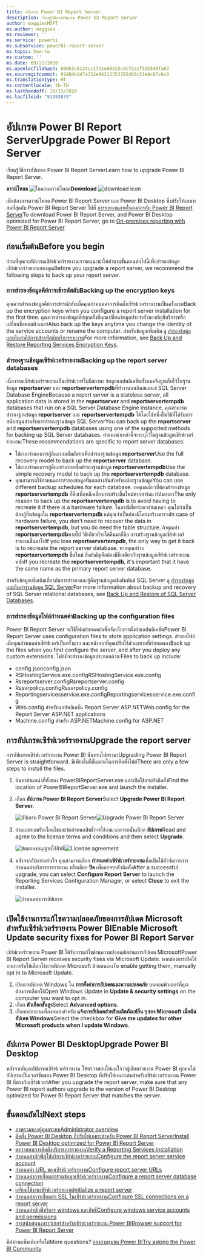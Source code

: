 ```yaml
---
title: อัปเกรด Power BI Report Server
description: เรียนรู้วิธีการอัปเกรด Power BI Report Server
author: maggiesMSFT
ms.author: maggies
ms.reviewer: ''
ms.service: powerbi
ms.subservice: powerbi-report-server
ms.topic: how-to
ms.custom: ''
ms.date: 09/22/2020
ms.openlocfilehash: 890b3c8124cc1711e08415cdcfda1f51b548fa63
ms.sourcegitcommit: 02484b2d7a352e96213353702d60c21e8c07c6c0
ms.translationtype: HT
ms.contentlocale: th-TH
ms.lasthandoff: 10/13/2020
ms.locfileid: "91983079"
---
```

# <a name="upgrade-power-bi-report-server"></a><span data-ttu-id="87e6a-103">อัปเกรด Power BI Report Server</span><span class="sxs-lookup"><span data-stu-id="87e6a-103">Upgrade Power BI Report Server</span></span>

<span data-ttu-id="87e6a-104">เรียนรู้วิธีการอัปเกรด Power BI Report Server</span><span class="sxs-lookup"><span data-stu-id="87e6a-104">Learn how to upgrade Power BI Report Server.</span></span>

 <span data-ttu-id="87e6a-105">**ดาวน์โหลด** ![ไอคอนดาวน์โหลด](media/upgrade/download.png "ไอคอนดาวน์โหลด")</span><span class="sxs-lookup"><span data-stu-id="87e6a-105">**Download** ![download icon](media/upgrade/download.png "download icon")</span></span>

<span data-ttu-id="87e6a-106">เมื่อต้องการดาวน์โหลด Power BI Report Server และ Power BI Desktop ซึ่งปรับให้เหมาะสมที่สุดกับ Power BI Report Server ไปที่ [การรายงานภายในองค์กรกับ Power BI Report Server](https://powerbi.microsoft.com/report-server/)</span><span class="sxs-lookup"><span data-stu-id="87e6a-106">To download Power BI Report Server, and Power BI Desktop optimized for Power BI Report Server, go to [On-premises reporting with Power BI Report Server](https://powerbi.microsoft.com/report-server/).</span></span>

## <a name="before-you-begin"></a><span data-ttu-id="87e6a-107">ก่อนเริ่มต้น</span><span class="sxs-lookup"><span data-stu-id="87e6a-107">Before you begin</span></span>

<span data-ttu-id="87e6a-108">ก่อนที่คุณจะอัปเกรดเซิร์ฟเวอร์รายงานเราขอแนะนำให้ทำตามขั้นตอนต่อไปนี้เพื่อสำรองข้อมูลเซิร์ฟเวอร์รายงานของคุณ</span><span class="sxs-lookup"><span data-stu-id="87e6a-108">Before you upgrade a report server, we recommend the following steps to back up your report server.</span></span>

### <a name="backing-up-the-encryption-keys"></a><span data-ttu-id="87e6a-109">การสำรองข้อมูลคีย์การเข้ารหัสลับ</span><span class="sxs-lookup"><span data-stu-id="87e6a-109">Backing up the encryption keys</span></span>

<span data-ttu-id="87e6a-110">คุณควรสำรองข้อมูลคีย์การเข้ารหัสลับเมื่อคุณกำหนดค่าการติดตั้งเซิร์ฟเวอร์รายงานเป็นครั้งแรก</span><span class="sxs-lookup"><span data-stu-id="87e6a-110">Back up the encryption keys when you configure a report server installation for the first time.</span></span> <span data-ttu-id="87e6a-111">คุณควรสำรองข้อมูลคีย์ทุกครั้งที่คุณเปลี่ยนข้อมูลประจำตัวของบัญชีบริการหรือเปลี่ยนชื่อคอมพิวเตอร์</span><span class="sxs-lookup"><span data-stu-id="87e6a-111">Also back up the keys anytime you change the identity of the service accounts or rename the computer.</span></span> <span data-ttu-id="87e6a-112">สำหรับข้อมูลเพิ่มเติม ดู [สำรองข้อมูลและคืนค่าคีย์การเข้ารหัสลับบริการรายงาน](/sql/reporting-services/install-windows/ssrs-encryption-keys-back-up-and-restore-encryption-keys)</span><span class="sxs-lookup"><span data-stu-id="87e6a-112">For more information, see [Back Up and Restore Reporting Services Encryption Keys](/sql/reporting-services/install-windows/ssrs-encryption-keys-back-up-and-restore-encryption-keys).</span></span>

### <a name="backing-up-the-report-server-databases"></a><span data-ttu-id="87e6a-113">สำรองฐานข้อมูลเซิร์ฟเวอร์รายงาน</span><span class="sxs-lookup"><span data-stu-id="87e6a-113">Backing up the report server databases</span></span>

<span data-ttu-id="87e6a-114">เนื่องจากเซิร์ฟเวอร์รายงานเป็นเซิร์ฟเวอร์ไม่มีสถานะ ข้อมูลแอปพลิเคชันทั้งหมดจึงถูกเก็บไว้ในฐานข้อมูล **reportserver** และ **reportservertempdb**ที่ทำงานบนอินสแตนซ์ SQL Server Database Engine</span><span class="sxs-lookup"><span data-stu-id="87e6a-114">Because a report server is a stateless server, all application data is stored in the **reportserver** and **reportservertempdb** databases that run on a SQL Server Database Engine instance.</span></span> <span data-ttu-id="87e6a-115">คุณสามารถสำรองฐานข้อมูล **reportserver** และ **reportservertempdb** ได้โดยใช้หนึ่งในวิธีที่ได้รับการสนับสนุนสำหรับการสำรองฐานข้อมูล SQL Server</span><span class="sxs-lookup"><span data-stu-id="87e6a-115">You can back up the **reportserver** and **reportservertempdb** databases using one of the supported methods for backing up SQL Server databases.</span></span> <span data-ttu-id="87e6a-116">คำแนะนำเหล่านี้จะระบุไว้ในฐานข้อมูลเซิร์ฟเวอร์รายงาน:</span><span class="sxs-lookup"><span data-stu-id="87e6a-116">These recommendations are specific to report server databases:</span></span>

* <span data-ttu-id="87e6a-117">ใช้แบบจำลองการกู้คืนแบบเต็มอัตราเพื่อสำรองฐานข้อมูล **reportserver**</span><span class="sxs-lookup"><span data-stu-id="87e6a-117">Use the full recovery model to back up the **reportserver** database.</span></span>
* <span data-ttu-id="87e6a-118">ใช้แบบจำลองการกู้คืนอย่างง่ายเพื่อสำรองฐานข้อมูล **reportservertempdb**</span><span class="sxs-lookup"><span data-stu-id="87e6a-118">Use the simple recovery model to back up the **reportservertempdb** database.</span></span>
* <span data-ttu-id="87e6a-119">คุณสามารถใช้กำหนดการสำรองข้อมูลที่แตกต่างกันสำหรับแต่ละฐานข้อมูล</span><span class="sxs-lookup"><span data-stu-id="87e6a-119">You can use different backup schedules for each database.</span></span> <span data-ttu-id="87e6a-120">เหตุผลเดียวที่ต้องสำรองข้อมูล **reportservertempdb** ก็คือเพื่อหลีกเลี่ยงการสร้างขึ้นใหม่หากฮาร์ดแวร์ล้มเหลว</span><span class="sxs-lookup"><span data-stu-id="87e6a-120">The only reason to back up the **reportservertempdb** is to avoid having to recreate it if there is a hardware failure.</span></span> <span data-ttu-id="87e6a-121">ในกรณีที่ฮาร์ดแวร์ล้มเหลว คุณไม่จำเป็นต้องกู้คืนข้อมูลใน **reportservertempdb** แต่คุณจำเป็นต้องมีโครงสร้างตาราง</span><span class="sxs-lookup"><span data-stu-id="87e6a-121">In case of hardware failure, you don't need to recover the data in **reportservertempdb**, but you do need the table structure.</span></span> <span data-ttu-id="87e6a-122">ถ้าคุณทำ **reportservertempdb**หายไป วิธีเดียวที่จะได้คืนมาก็คือ การสร้างฐานข้อมูลเซิร์ฟเวอร์รายงานขึ้นมาไป</span><span class="sxs-lookup"><span data-stu-id="87e6a-122">If you lose **reportservertempdb**, the only way to get it back is to recreate the report server database.</span></span> <span data-ttu-id="87e6a-123">หากคุณสร้าง **reportservertempdb** ขึ้นใหม่ สิ่งสำคัญคือต้องมีชื่อเดียวกับฐานข้อมูลเซิร์ฟเวอร์รายงานหลัก</span><span class="sxs-lookup"><span data-stu-id="87e6a-123">If you recreate the **reportservertempdb**, it's important that it have the same name as the primary report server database.</span></span>

<span data-ttu-id="87e6a-124">สำหรับข้อมูลเพิ่มเติมเกี่ยวกับการสำรองและกู้คืนฐานข้อมูลเชิงสัมพันธ์ SQL Server ดู [สำรองข้อมูลและคืนค่าฐานข้อมูล SQL Server](/sql/relational-databases/backup-restore/back-up-and-restore-of-sql-server-databases)</span><span class="sxs-lookup"><span data-stu-id="87e6a-124">For more information about backup and recovery of SQL Server relational databases, see [Back Up and Restore of SQL Server Databases](/sql/relational-databases/backup-restore/back-up-and-restore-of-sql-server-databases).</span></span>

### <a name="backing-up-the-configuration-files"></a><span data-ttu-id="87e6a-125">การสำรองข้อมูลไฟล์กำหนดค่า</span><span class="sxs-lookup"><span data-stu-id="87e6a-125">Backing up the configuration files</span></span>

<span data-ttu-id="87e6a-126">Power BI Report Server จะใช้ไฟลกำหนดค่าเพื่อจัดเก็บการตั้งค่าแอปพลิเคชัน</span><span class="sxs-lookup"><span data-stu-id="87e6a-126">Power BI Report Server uses configuration files to store application settings.</span></span> <span data-ttu-id="87e6a-127">สำรองไฟล์เมื่อคุณกำหนดค่าเซิร์ฟเวอร์เป็นครั้งแรก และหลังจากที่คุณปรับใช้ส่วนขยายที่กำหนดเอง</span><span class="sxs-lookup"><span data-stu-id="87e6a-127">Back up the files when you first configure the server, and after you deploy any custom extensions.</span></span> <span data-ttu-id="87e6a-128">ไฟล์ที่จะสำรองข้อมูลประกอบด้วย:</span><span class="sxs-lookup"><span data-stu-id="87e6a-128">Files to back up include:</span></span>

* <span data-ttu-id="87e6a-129">config.json</span><span class="sxs-lookup"><span data-stu-id="87e6a-129">config.json</span></span>
* <span data-ttu-id="87e6a-130">RSHostingService.exe.config</span><span class="sxs-lookup"><span data-stu-id="87e6a-130">RSHostingService.exe.config</span></span>
* <span data-ttu-id="87e6a-131">Rsreportserver.config</span><span class="sxs-lookup"><span data-stu-id="87e6a-131">Rsreportserver.config</span></span>
* <span data-ttu-id="87e6a-132">Rssvrpolicy.config</span><span class="sxs-lookup"><span data-stu-id="87e6a-132">Rssvrpolicy.config</span></span>
* <span data-ttu-id="87e6a-133">Reportingservicesservice.exe.config</span><span class="sxs-lookup"><span data-stu-id="87e6a-133">Reportingservicesservice.exe.config</span></span>
* <span data-ttu-id="87e6a-134">Web.config สำหรับแอปพลิเคชัน Report Server ASP.NET</span><span class="sxs-lookup"><span data-stu-id="87e6a-134">Web.config for the Report Server ASP.NET applications</span></span>
* <span data-ttu-id="87e6a-135">Machine.config สำหรับ ASP.NET</span><span class="sxs-lookup"><span data-stu-id="87e6a-135">Machine.config for ASP.NET</span></span>

## <a name="upgrade-the-report-server"></a><span data-ttu-id="87e6a-136">การอัปเกรดเซิร์ฟเวอร์รายงาน</span><span class="sxs-lookup"><span data-stu-id="87e6a-136">Upgrade the report server</span></span>

<span data-ttu-id="87e6a-137">การอัปเกรดเซิร์ฟเวอร์รายงาน Power BI นั้นตรงไปตรงมา</span><span class="sxs-lookup"><span data-stu-id="87e6a-137">Upgrading Power BI Report Server is straightforward.</span></span> <span data-ttu-id="87e6a-138">มีเพียงไม่กี่ขั้นตอนในการติดตั้งไฟล์</span><span class="sxs-lookup"><span data-stu-id="87e6a-138">There are only a few steps to install the files.</span></span>

1. <span data-ttu-id="87e6a-139">ค้นหาตำแหน่งที่ตั้งของ PowerBIReportServer.exe และเปิดใช้งานตัวติดตั้ง</span><span class="sxs-lookup"><span data-stu-id="87e6a-139">Find the location of PowerBIReportServer.exe and launch the installer.</span></span>

2. <span data-ttu-id="87e6a-140">เลือก **อัปเกรด Power BI Report Server**</span><span class="sxs-lookup"><span data-stu-id="87e6a-140">Select **Upgrade Power BI Report Server**.</span></span>

    <span data-ttu-id="87e6a-141">![อัปเกรด Power BI Report Server](media/upgrade/reportserver-upgrade1.png "อัปเกรด Power BI Report Server")</span><span class="sxs-lookup"><span data-stu-id="87e6a-141">![Upgrade Power BI Report Server](media/upgrade/reportserver-upgrade1.png "Upgrade Power BI Report Server")</span></span>

3. <span data-ttu-id="87e6a-142">อ่านและยอมรับเงื่อนไขและข้อกำหนดสิทธิ์การใช้งาน และจากนั้นเลือก **อัปเกรด**</span><span class="sxs-lookup"><span data-stu-id="87e6a-142">Read and agree to the license terms and conditions and then select **Upgrade**.</span></span>

    <span data-ttu-id="87e6a-143">![ข้อตกลงอนุญาตใช้สิทธิ์](media/upgrade/reportserver-upgrade-eula.png "ข้อตกลงอนุญาตใช้สิทธิ์")</span><span class="sxs-lookup"><span data-stu-id="87e6a-143">![License agreement](media/upgrade/reportserver-upgrade-eula.png "License agreement")</span></span>

4. <span data-ttu-id="87e6a-144">หลังจากอัปเกรดสำเร็จ คุณสามารถเลือก **กำหนดค่าเซิร์ฟเวอร์รายงาน**เพื่อเปิดใช้ตัวจัดการการกำหนดค่าบริการการรายงาน หรือเลือก **ปิด** เพื่ออกจากตัวติดตั้ง</span><span class="sxs-lookup"><span data-stu-id="87e6a-144">After a successful upgrade, you can select **Configure Report Server** to launch the Reporting Services Configuration Manager, or select **Close** to exit the installer.</span></span>

    ![กำหนดค่าการอัปเกรด](media/upgrade/reportserver-upgrade-configure.png)

## <a name="enable-microsoft-update-security-fixes-for-power-bi-report-server"></a><span data-ttu-id="87e6a-146">เปิดใช้งานการแก้ไขความปลอดภัยของการอัปเดต Microsoft สำหรับเซิร์ฟเวอร์รายงาน Power BI</span><span class="sxs-lookup"><span data-stu-id="87e6a-146">Enable Microsoft Update security fixes for Power BI Report Server</span></span>

<span data-ttu-id="87e6a-147">เซิร์ฟเวอร์รายงาน Power BI ได้รับการแก้ไขด้านความปลอดภัยผ่านการอัปเดต Microsoft</span><span class="sxs-lookup"><span data-stu-id="87e6a-147">Power BI Report Server receives security fixes via Microsoft Update.</span></span> <span data-ttu-id="87e6a-148">หากต้องการเปิดใช้งานการรับให้เลือกใช้การอัปเดต Microsoft ด้วยตนเอง</span><span class="sxs-lookup"><span data-stu-id="87e6a-148">To enable getting them, manually opt in to Microsoft Update.</span></span>

1.  <span data-ttu-id="87e6a-149">เปิดการอัปเดต Windows ใน **การตั้งค่าการอัปเดตและความปลอดภัย** บนคอมพิวเตอร์ที่คุณต้องการเลือกใช้</span><span class="sxs-lookup"><span data-stu-id="87e6a-149">Open Windows Update in **Update & security settings** on the computer you want to opt in.</span></span>
2.  <span data-ttu-id="87e6a-150">เลือก **ตัวเลือกขั้นสูง**</span><span class="sxs-lookup"><span data-stu-id="87e6a-150">Select **Advanced options**.</span></span>
3.  <span data-ttu-id="87e6a-151">เลือกกล่องกาเครื่องหมายสำหรับ **แจ้งการอัปเดตสำหรับผลิตภัณฑ์อื่น ๆ ของ Microsoft เมื่อฉันอัปเดต Windows**</span><span class="sxs-lookup"><span data-stu-id="87e6a-151">Select the checkbox for **Give me updates for other Microsoft products when I update Windows**.</span></span>

## <a name="upgrade-power-bi-desktop"></a><span data-ttu-id="87e6a-152">อัปเกรด Power BI Desktop</span><span class="sxs-lookup"><span data-stu-id="87e6a-152">Upgrade Power BI Desktop</span></span>

<span data-ttu-id="87e6a-153">หลังจากที่คุณอัปเกรดเซิร์ฟเวอร์รายงาน ให้ตรวจสอบให้แน่ใจว่าผู้เขียนรายงาน Power BI ทุกคนได้อัปเกรดเป็นเวอร์ชันของ Power BI Desktop ที่ปรับให้เหมาะสมสำหรับเซิร์ฟเวอร์รายงาน Power BI ที่ตรงกับเซิร์ฟเวอร์</span><span class="sxs-lookup"><span data-stu-id="87e6a-153">After you upgrade the report server, make sure that any Power BI report authors upgrade to the version of Power BI Desktop optimized for Power BI Report Server that matches the server.</span></span>

## <a name="next-steps"></a><span data-ttu-id="87e6a-154">ขั้นตอนถัดไป</span><span class="sxs-lookup"><span data-stu-id="87e6a-154">Next steps</span></span>

* [<span data-ttu-id="87e6a-155">ภาพรวมของผู้ดูแลระบบ</span><span class="sxs-lookup"><span data-stu-id="87e6a-155">Administrator overview</span></span>](admin-handbook-overview.md)  
* [<span data-ttu-id="87e6a-156">ติดตั้ง Power BI Desktop ที่ปรับให้เหมาะสำหรับ Power BI Report Server</span><span class="sxs-lookup"><span data-stu-id="87e6a-156">Install Power BI Desktop optimized for Power BI Report Server</span></span>](install-powerbi-desktop.md)  
* [<span data-ttu-id="87e6a-157">ตรวจสอบการติดตั้งบริการการรายงาน</span><span class="sxs-lookup"><span data-stu-id="87e6a-157">Verify a Reporting Services installation</span></span>](/sql/reporting-services/install-windows/verify-a-reporting-services-installation)  
* [<span data-ttu-id="87e6a-158">กำหนดค่าบัญชีผู้ใช้บริการเซิร์ฟเวอร์รายงาน</span><span class="sxs-lookup"><span data-stu-id="87e6a-158">Configure the report server service account</span></span>](/sql/reporting-services/install-windows/configure-the-report-server-service-account-ssrs-configuration-manager)  
* [<span data-ttu-id="87e6a-159">กำหนดค่า URL ของเซิร์ฟเวอร์รายงาน</span><span class="sxs-lookup"><span data-stu-id="87e6a-159">Configure report server URLs</span></span>](/sql/reporting-services/install-windows/configure-report-server-urls-ssrs-configuration-manager)  
* [<span data-ttu-id="87e6a-160">กำหนดค่าการเชื่อมต่อฐานข้อมูลเซิร์ฟเวอร์รายงาน</span><span class="sxs-lookup"><span data-stu-id="87e6a-160">Configure a report server database connection</span></span>](/sql/reporting-services/install-windows/configure-a-report-server-database-connection-ssrs-configuration-manager)  
* [<span data-ttu-id="87e6a-161">เตรียมใช้งานเซิร์ฟเวอร์รายงาน</span><span class="sxs-lookup"><span data-stu-id="87e6a-161">Initialize a report server</span></span>](/sql/reporting-services/install-windows/ssrs-encryption-keys-initialize-a-report-server)  
* [<span data-ttu-id="87e6a-162">กำหนดค่าการเชื่อมต่อ SSL ในเซิร์ฟเวอร์รายงาน</span><span class="sxs-lookup"><span data-stu-id="87e6a-162">Configure SSL connections on a report server</span></span>](/sql/reporting-services/security/configure-ssl-connections-on-a-native-mode-report-server)  
* [<span data-ttu-id="87e6a-163">กำหนดค่าบัญชีบริการ windows และสิทธิ์</span><span class="sxs-lookup"><span data-stu-id="87e6a-163">Configure windows service accounts and permissions</span></span>](/sql/database-engine/configure-windows/configure-windows-service-accounts-and-permissions)  
* [<span data-ttu-id="87e6a-164">การสนับสนุนเบราว์เซอร์สำหรับเซิร์ฟเวอร์รายงาน Power BI</span><span class="sxs-lookup"><span data-stu-id="87e6a-164">Browser support for Power BI Report Server</span></span>](browser-support.md)

<span data-ttu-id="87e6a-165">มีคำถามเพิ่มเติมหรือไม่</span><span class="sxs-lookup"><span data-stu-id="87e6a-165">More questions?</span></span> [<span data-ttu-id="87e6a-166">ลองถามชุมชน Power BI</span><span class="sxs-lookup"><span data-stu-id="87e6a-166">Try asking the Power BI Community</span></span>](https://community.powerbi.com/)